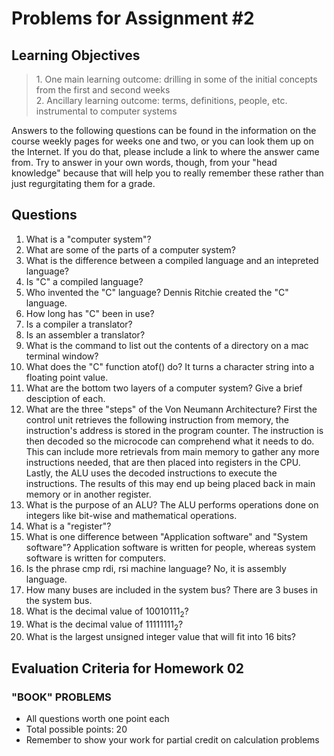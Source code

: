 # Problems for Assignment #2
## Learning Objectives
<blockquote>
1. One main learning outcome: drilling in some of the initial concepts from the first and second weeks<br />
2. Ancillary learning outcome: terms, definitions, people, etc. instrumental to computer systems
</blockquote>

Answers to the following questions can be found in the information on the course weekly pages for weeks one and two, or you can look them up on the Internet. If you do that, please include a link to where the answer came from.  Try to answer in your own words, though, from your "head knowledge" because that will help you to really remember these rather than just regurgitating them for a grade.

## Questions
1. What is a "computer system"?
2. What are some of the parts of a computer system?
3. What is the difference between a compiled language and an intepreted language?
4. Is "C" a compiled language?
5. Who invented the "C" language?
   Dennis Ritchie created the "C" language.
6. How long has "C" been in use?
7. Is a compiler a translator?
8. Is an assembler a translator?
9. What is the command to list out the contents of a directory on a mac terminal window?
10. What does the "C" function atof() do? It turns a character string into a floating point value.
11. What are the bottom two layers of a computer system? Give a brief desciption of each.
12. What are the three "steps" of the Von Neumann Architecture?
   First the control unit retrieves the following instruction from memory, the instruction's    address is stored in the program counter. The instruction is then decoded so the microcode can comprehend what it needs to do. This can include more retrievals from main memory to gather any more instructions needed, that are then placed into registers in the CPU. Lastly, the ALU uses the decoded instructions to execute the instructions. The results of this may end up being placed back in main memory or in another register.
13. What is the purpose of an ALU?
   The ALU performs operations done on integers like bit-wise and mathematical operations.
14. What is a "register"?
15. What is one difference between "Application software" and "System software"?
   Application software is written for people, whereas system software is written for computers.
16. Is the phrase cmp rdi, rsi machine language?
   No, it is assembly language.
17. How many buses are included in the system bus?
   There are 3 buses in the system bus.
18. What is the decimal value of 10010111<sub>2</sub>?
19. What is the decimal value of 11111111<sub>2</sub>?
20. What is the largest unsigned integer value that will fit into 16 bits? 

## Evaluation Criteria for Homework 02
### "BOOK" PROBLEMS
  - All questions worth one point each
  - Total possible points: 20
  - Remember to show your work for partial credit on calculation problems



